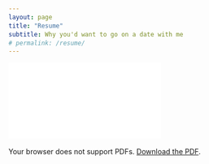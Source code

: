 ```yaml
---
layout: page
title: "Resume"
subtitle: Why you'd want to go on a date with me
# permalink: /resume/
---
```



![alt text](assets/data/cv.pdf "Title")


<object data=assets/data/cv.pdf type="application/pdf" width="100%" height="600px">
  <p>Your browser does not support PDFs. <a href="/assets/pdfs/resume.pdf">Download the PDF</a>.</p>
</object>